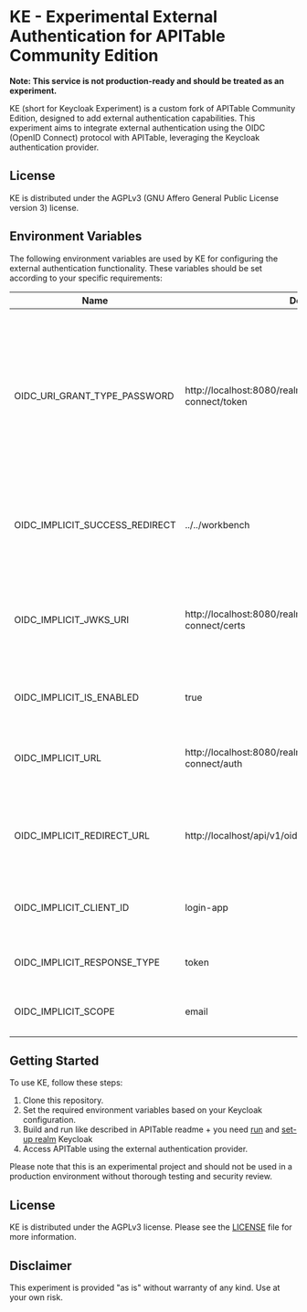 # KE - Experimental External Authentication for APITable Community Edition

**Note: This service is not production-ready and should be treated as an experiment.**

KE (short for Keycloak Experiment) is a custom fork of APITable Community Edition, designed to add external authentication capabilities. This experiment aims to integrate external authentication using the OIDC (OpenID Connect) protocol with APITable, leveraging the Keycloak authentication provider.

## License

KE is distributed under the AGPLv3 (GNU Affero General Public License version 3) license.

## Environment Variables

The following environment variables are used by KE for configuring the external authentication functionality. These variables should be set according to your specific requirements:

| Name                           | Default                                              | Description                                                                                   |
|--------------------------------|------------------------------------------------------|-----------------------------------------------------------------------------------------------|
| OIDC_URI_GRANT_TYPE_PASSWORD   | http://localhost:8080/realms/myrealm/protocol/openid-connect/token | (Deprecated) This variable enables authorization of users over the Keycloak authentication provider using the grant_type: password. This feature is intended for testing purposes. |
| OIDC_IMPLICIT_SUCCESS_REDIRECT | ../../workbench                                      | After a successful login, the user will be redirected to the specified path.                     |
| OIDC_IMPLICIT_JWKS_URI         | http://localhost:8080/realms/myrealm/protocol/openid-connect/certs | The URL of the JWKS (JSON Web Key Set) used for validating tokens. If left empty, token validation will be disabled. |
| OIDC_IMPLICIT_IS_ENABLED       | true                                                 | Set this variable to enable OIDC  authentication.                 |
| OIDC_IMPLICIT_URL              | http://localhost:8080/realms/myrealm/protocol/openid-connect/auth | The authentication URL provided by the authentication provider.                        |
| OIDC_IMPLICIT_REDIRECT_URL     | http://localhost/api/v1/oidccallback                 | The callback URL that must match the one specified in the authentication provider.    |
| OIDC_IMPLICIT_CLIENT_ID        | login-app                                            | The client ID obtained from the authentication provider.                                |
| OIDC_IMPLICIT_RESPONSE_TYPE    | token                                                | The response type for the authentication flow.                                                 |
| OIDC_IMPLICIT_SCOPE            | email                                                | The scope of the authentication request.                                                       |

## Getting Started

To use KE, follow these steps:

1. Clone this repository.
2. Set the required environment variables based on your Keycloak configuration.
3. Build and run like described in APITable readme + you need [run](https://www.keycloak.org/getting-started/getting-started-docker) and [set-up realm](https://www.baeldung.com/spring-boot-keycloak) Keycloak
4. Access APITable using the external authentication provider.

Please note that this is an experimental project and should not be used in a production environment without thorough testing and security review.

## License

KE is distributed under the AGPLv3 license. Please see the [LICENSE](LICENSE) file for more information.

## Disclaimer

This experiment is provided "as is" without warranty of any kind. Use at your own risk.
